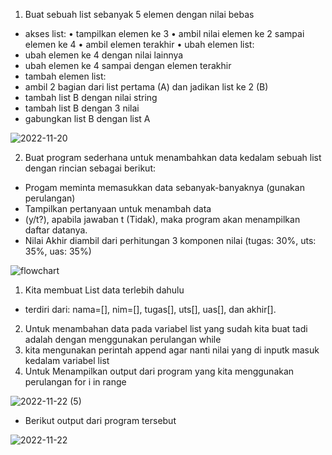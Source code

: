 1. Buat sebuah list sebanyak 5 elemen dengan nilai bebas
  - akses list:
    • tampilkan elemen ke 3
    • ambil nilai elemen ke 2 sampai elemen ke 4
    •  ambil elemen terakhir
    •  ubah elemen list:
  - ubah elemen ke 4 dengan nilai lainnya
  - ubah elemen ke 4 sampai dengan elemen terakhir
  - tambah elemen list:
  - ambil 2 bagian dari list pertama (A) dan jadikan list ke 2 (B)
  - tambah list B dengan nilai string
  - tambah list B dengan 3 nilai
  - gabungkan list B dengan list A
  
![2022-11-20](https://user-images.githubusercontent.com/115671335/203290459-4eca5fa2-6c00-4cbb-8cfa-02f75b5f107f.png)

2. Buat program sederhana untuk menambahkan data kedalam sebuah list dengan rincian sebagai berikut:
- Progam meminta memasukkan data sebanyak-banyaknya (gunakan perulangan)
- Tampilkan pertanyaan untuk menambah data 
- (y/t?), apabila jawaban t (Tidak), maka program akan menampilkan daftar datanya. 
- Nilai Akhir diambil dari perhitungan 3 komponen nilai (tugas: 30%, uts: 35%, uas: 35%)

![flowchart](https://user-images.githubusercontent.com/115671335/203290569-38c27e15-8721-45dc-aa76-53abba175dd9.png)

1. Kita membuat List data terlebih dahulu 
 - terdiri dari: nama=[], nim=[], tugas[], uts[], uas[], dan akhir[]. 
2. Untuk menambahan data pada variabel list yang sudah kita buat tadi adalah dengan menggunakan perulangan while
3. kita mengunakan perintah append agar nanti nilai yang di inputk masuk kedalam variabel list
4. Untuk Menampilkan output dari program yang  kita menggunakan perulangan for i in range

![2022-11-22 (5)](https://user-images.githubusercontent.com/115671335/203290522-49566ea0-6b01-4d71-9fb2-670ab73dcf17.png)

- Berikut output dari program tersebut 

![2022-11-22](https://user-images.githubusercontent.com/115671335/203290668-c4f06d5b-3d4f-48ff-b04f-eb1790f1419e.png)
